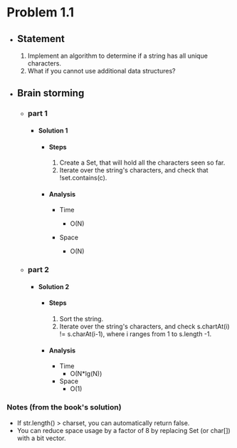 # Problem 1.1

- ## Statement

  1. Implement an algorithm to determine if a string has all unique characters.
  1. What if you cannot use additional data structures?

- ## Brain storming

  - ### part 1

    - #### Solution 1

      - #### Steps

        1. Create a Set<Character>, that will hold all the characters seen so far.
        2. Iterate over the string's characters, and check that !set.contains\(c).

      - #### Analysis

        - Time

          - O(N)

        - Space
          - O(N)

  - ### part 2

    - #### Solution 2

      - #### Steps

        1.  Sort the string.
        2.  Iterate over the string's characters,
            and check s.chartAt(i) != s.charAt(i-1), where i ranges from 1 to s.length -1.

      - #### Analysis

        - Time
          - O(N\*lg(N))
        - Space
          - O(1)

### Notes (from the book's solution)

- If str.length() > charset, you can automatically return false.
- You can reduce space usage by a factor of 8 by replacing Set<Characters> (or char[]) with a bit vector.
